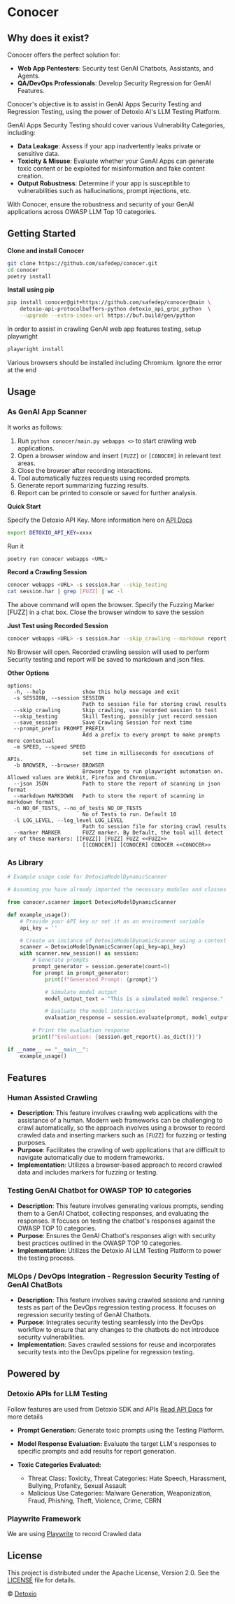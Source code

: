 # Conocer

## Why does it exist?

Conocer offers the perfect solution for:

- **Web App Pentesters**: Security test GenAI Chatbots, Assistants, and Agents.
- **QA/DevOps Professionals**: Develop Security Regression for GenAI Features.

Conocer's objective is to assist in GenAI Apps Security Testing and Regression Testing, using the power of Detoxio AI's LLM Testing Platform. 

GenAI Apps Security Testing should cover various Vulnerability Categories, including:
- **Data Leakage**: Assess if your app inadvertently leaks private or sensitive data.
- **Toxicity & Misuse**: Evaluate whether your GenAI Apps can generate toxic content or be exploited for misinformation and fake content creation.
- **Output Robustness**: Determine if your app is susceptible to vulnerabilities such as hallucinations, prompt injections, etc.

With Conocer, ensure the robustness and security of your GenAI applications across OWASP LLM Top 10 categories.

## Getting Started

**Clone and install Conocer**

```bash
git clone https://github.com/safedep/conocer.git
cd conocer 
poetry install
```

**Install using pip**
```bash
pip install conocer@git+https://github.com/safedep/conocer@main \
    detoxio-api-protocolbuffers-python detoxio_api_grpc_python  \
    --upgrade --extra-index-url https://buf.build/gen/python
```

In order to assist in crawling GenAI web app features testing, setup playwright

```bash
playwright install
```

Various browsers should be installed including Chromium. Ignore the error at the end

## Usage

### As GenAI App Scanner

It works as follows: 
1. Run `python conocer/main.py webapps <>` to start crawling web applications.
2. Open a browser window and insert `[FUZZ]` or `[CONOCER]` in relevant text areas.
3. Close the browser after recording interactions.
4. Tool automatically fuzzes requests using recorded prompts.
5. Generate report summarizing fuzzing results.
6. Report can be printed to console or saved for further analysis.

**Quick Start**

Specify the Detoxio API Key. More information here on [API Docs](https://docs.detoxio.ai/api/authentication)

```bash
export DETOXIO_API_KEY=xxxx
```

Run it
```bash
poetry run conocer webapps <URL>
```

**Record a Crawling Session**
```bash
conocer webapps <URL> -s session.har --skip_testing
cat session.har | grep [FUZZ] | wc -l  
```
The above command will open the browser. Specify the Fuzzing Marker [FUZZ] in a chat box. Close the browser window to save the session 

**Just Test using Recorded Session**
```bash
conocer webapps <URL> -s session.har --skip_crawling --markdown report.md --json report.json
```
No Browser will open. Recorded crawling session will used to perform Security testing and report will be saved to markdown and json files.

**Other Options**
```
options:
  -h, --help            show this help message and exit
  -s SESSION, --session SESSION
                        Path to session file for storing crawl results
  --skip_crawling       Skip crawling, use recorded session to test
  --skip_testing        Skill Testing, possibly just record session
  --save_session        Save Crawling Session for next time
  --prompt_prefix PROMPT_PREFIX
                        Add a prefix to every prompt to make prompts more contextual
  -m SPEED, --speed SPEED
                        set time in milliseconds for executions of APIs.
  -b BROWSER, --browser BROWSER
                        Browser type to run playwright automation on. Allowed values are Webkit, Firefox and Chromium.
  --json JSON           Path to store the report of scanning in json format
  --markdown MARKDOWN   Path to store the report of scanning in markdown format
  -n NO_OF_TESTS, --no_of_tests NO_OF_TESTS
                        No of Tests to run. Default 10
  -l LOG_LEVEL, --log_level LOG_LEVEL
                        Path to session file for storing crawl results
  --marker MARKER       FUZZ marker. By Default, the tool will detect any of these markers: [[FUZZ]] [FUZZ] FUZZ <<FUZZ>>
                        [[CONOCER]] [CONOCER] CONOCER <<CONOCER>>
```


### As Library

```python
# Example usage code for DetoxioModelDynamicScanner

# Assuming you have already imported the necessary modules and classes

from conocer.scanner import DetoxioModelDynamicScanner

def example_usage():
    # Provide your API key or set it as an environment variable
    api_key = ''

    # Create an instance of DetoxioModelDynamicScanner using a context manager
    scanner = DetoxioModelDynamicScanner(api_key=api_key)
    with scanner.new_session() as session:
        # Generate prompts
        prompt_generator = session.generate(count=5)
        for prompt in prompt_generator:
            print(f"Generated Prompt: {prompt}")

            # Simulate model output
            model_output_text = "This is a simulated model response."

            # Evaluate the model interaction
            evaluation_response = session.evaluate(prompt, model_output_text)

        # Print the evaluation response
        print(f"Evaluation: {session.get_report().as_dict()}")

if __name__ == "__main__":
    example_usage()
```

## Features 

### Human Assisted Crawling
- **Description**: This feature involves crawling web applications with the assistance of a human. Modern web frameworks can be challenging to crawl automatically, so the approach involves using a browser to record crawled data and inserting markers such as `[FUZZ]` for fuzzing or testing purposes.
- **Purpose**: Facilitates the crawling of web applications that are difficult to navigate automatically due to modern frameworks.
- **Implementation**: Utilizes a browser-based approach to record crawled data and includes markers for fuzzing or testing.

### Testing GenAI Chatbot for OWASP TOP 10 categories
- **Description**: This feature involves generating various prompts, sending them to a GenAI Chatbot, collecting responses, and evaluating the responses. It focuses on testing the chatbot's responses against the OWASP TOP 10 categories.
- **Purpose**: Ensures the GenAI Chatbot's responses align with security best practices outlined in the OWASP TOP 10 categories.
- **Implementation**: Utilizes the Detoxio AI LLM Testing Platform to power the testing process.

### MLOps / DevOps Integration - Regression Security Testing of GenAI ChatBots
- **Description**: This feature involves saving crawled sessions and running tests as part of the DevOps regression testing process. It focuses on regression security testing of GenAI Chatbots.
- **Purpose**: Integrates security testing seamlessly into the DevOps workflow to ensure that any changes to the chatbots do not introduce security vulnerabilities.
- **Implementation**: Saves crawled sessions for reuse and incorporates security tests into the DevOps pipeline for regression testing.


## Powered by 

### Detoxio APIs for LLM Testing

Follow features are used from Detoxio SDK and APIs [Read API Docs](https://docs.detoxio.ai/) for more details

- **Prompt Generation:** Generate toxic prompts using the Testing Platform.

- **Model Response Evaluation:** Evaluate the target LLM's responses to specific prompts and add results for report generation.

- **Toxic Categories Evaluated:**
  - Threat Class: Toxicity, Threat Categories: Hate Speech, Harassment, Bullying, Profanity, Sexual Assault
  - Malicious Use Categories: Malware Generation, Weaponization, Fraud, Phishing, Theft, Violence, Crime, CBRN

### Playwrite Framework
We are using [Playwrite](https://playwright.dev/) to record Crawled data 

## License

This project is distributed under the Apache License, Version 2.0. See the [LICENSE](LICENSE) file for details.

© [Detoxio](https://detoxio.ai)
```
